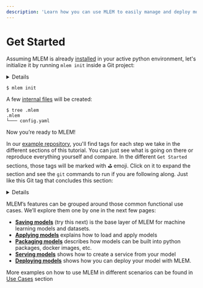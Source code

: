```yaml
---
description: 'Learn how you can use MLEM to easily manage and deploy models'
---
```


# Get Started

Assuming MLEM is already [installed](/doc/install) in your active python
environment, let's initialize it by running `mlem init` inside a Git project:

<details>

### ⚙️ Expand for setup instructions

If you want to follow along with this tutorial and try MLEM, you can use our
[example repo](https://github.com/iterative/example-mlem-get-started). You'll
need to [fork] it first (so you can push models). Then clone it locally:

[fork]: https://docs.github.com/en/get-started/quickstart/fork-a-repo

```cli
$ git clone <your fork>
$ cd example-mlem-get-started
```

Next let's create an isolated virtual environment to cleanly install all the
requirements (including MLEM) there:

```cli
$ python3 -m venv .venv
$ source .venv/bin/activate
$ pip install -r requirements.txt
```

</details>

```cli
$ mlem init
```

A few [internal files](/doc/user-guide/project-structure) will be created:

```cli
$ tree .mlem
.mlem
└─── config.yaml
```

Now you’re ready to MLEM!

In our
[example repository](https://github.com/iterative/example-mlem-get-started),
you'll find tags for each step we take in the different sections of this
tutorial. You can just see what is going on there or reproduce everything
yourself and compare. In the different `Get Started` sections, those tags will
be marked with ⛳ emoji. Click on it to expand the section and see the `git`
commands to run if you are following along. Just like this Git tag that
concludes this section:

<details>

# ⛳ MLEM init

Tag:
[1-mlem-init](https://github.com/iterative/example-mlem-get-started/tree/1-mlem-init)

```cli
$ git add .mlem
$ git status
Changes to be committed:
        new file:   .mlem/config.yaml
        ...
$ git commit -m "Initialize MLEM"
```

To compare your results with the tag you can also run the following

```cli
$ git diff 1-mlem-init
```

The output will be empty if you have the same files staged/committed

</details>

MLEM’s features can be grouped around those common functional use cases. We’ll
explore them one by one in the next few pages:

- **[Saving models](/doc/get-started/saving)** (try this next) is the base layer
  of MLEM for machine learning models and datasets.
- **[Applying models](/doc/get-started/applying)** explains how to load and
  apply models
- **[Packaging models](/doc/get-started/packaging)** describes how models can be
  built into python packages, docker images, etc.
- **[Serving models](/doc/get-started/serving)** shows how to create a service
  from your model
- **[Deploying models](/doc/get-started/deploying)** shows how you can deploy
  your model with MLEM.

More examples on how to use MLEM in different scenarios can be found in
[Use Cases](/doc/use-cases) section
